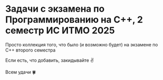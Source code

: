 # Задачи с экзамена по Программированию на C++, 2 семестр ИС ИТМО 2025
Просто коллекция того, что было (и возможно будет) на экзамене по C++ второго семестра

Если есть, что добавить, закидывайте ✌️

Всем удачи 🍀
